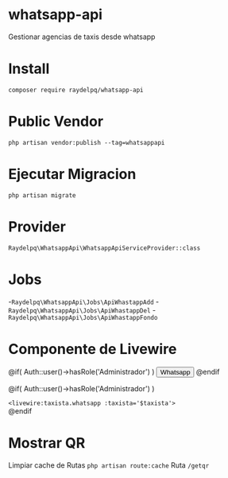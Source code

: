 # whatsapp-api
 Gestionar agencias de taxis desde whatsapp

# Install
 ``composer require raydelpq/whatsapp-api``

# Public Vendor
 ``php artisan vendor:publish --tag=whatsappapi``

# Ejecutar Migracion
 ``php artisan migrate``

# Provider
 ``Raydelpq\WhatsappApi\WhatsappApiServiceProvider::class``

# Jobs
 -``Raydelpq\WhatsappApi\Jobs\ApiWhastappAdd``
 -``Raydelpq\WhatsappApi\Jobs\ApiWhastappDel``
 -``Raydelpq\WhatsappApi\Jobs\ApiWhastappFondo``

# Componente de Livewire
 @if( Auth::user()->hasRole('Administrador') )
    <button :class=" tab == 5 ? 'bg-slate-300 dark:bg-slate-800' : 'bg-slate-900' " class="text-white px-4 py-2 -mr-1.5 border-l border-slate-900 dark:border-white rounded-tr border-t" x-on:click="tab=5;">Whatsapp</button>
 @endif

 @if( Auth::user()->hasRole('Administrador') )
    <div x-show="tab == 5" class="p-4 bg-slate-300 dark:bg-slate-800 rounded-b rounded-tr w-full">
        ``<livewire:taxista.whatsapp :taxista='$taxista'>``
    </div>
 @endif
 

# Mostrar QR
 Limpiar cache de Rutas ``php artisan route:cache``
 Ruta ``/getqr``